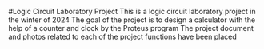 #Logic Circuit Laboratory Project
This is a logic circuit laboratory project in the winter of 2024
The goal of the project is to design a calculator with the help of a counter and clock by the Proteus program
The project document and photos related to each of the project functions have been placed
